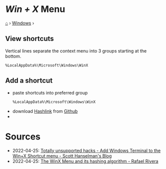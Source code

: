 # _Win + X_ Menu
[⌂](../README.md) › [Windows](../README.md#windows) ›

## View shortcuts

Vertical lines separate the context menu into 3 groups starting at the bottom.

```
%LocalAppData%\Microsoft\Windows\WinX
```

## Add a shortcut

- paste shortcuts into preferred group
    ```
    %LocalAppData%\Microsoft\Windows\WinX
    ```
- download [Hashlink](https://github.com/riverar/hashlnk) from [Github](https://raw.githubusercontent.com/riverar/hashlnk/master/bin/hashlnk_0.2.0.0.zip)
- 


# Sources

- 2022-04-25: [Totally unsupported hacks - Add Windows Terminal to the Win+X Shortcut menu - Scott Hanselman's Blog](https://www.hanselman.com/blog/totally-unsupported-hacks-add-windows-terminal-to-the-winx-shortcut-menu)
- 2022-04-25: [The WinX Menu and its hashing algorithm - Rafael Rivera](https://www.withinrafael.com/2014/04/05/the-winx-menu-and-its-hashing-algorithm/)